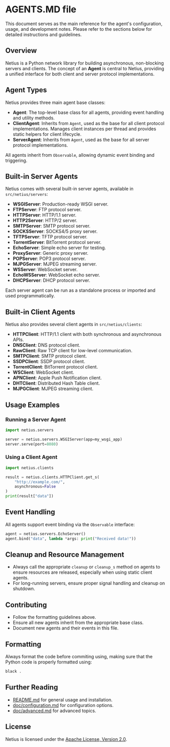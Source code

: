 # AGENTS.MD file

This document serves as the main reference for the agent's configuration, usage, and development notes. Please refer to the sections below for detailed instructions and guidelines.

## Overview

Netius is a Python network library for building asynchronous, non-blocking servers and clients. The concept of an **Agent** is central to Netius, providing a unified interface for both client and server protocol implementations.

## Agent Types

Netius provides three main agent base classes:

- **Agent**: The top-level base class for all agents, providing event handling and utility methods.
- **ClientAgent**: Inherits from `Agent`, used as the base for all client protocol implementations. Manages client instances per thread and provides static helpers for client lifecycle.
- **ServerAgent**: Inherits from `Agent`, used as the base for all server protocol implementations.

All agents inherit from `Observable`, allowing dynamic event binding and triggering.

## Built-in Server Agents

Netius comes with several built-in server agents, available in `src/netius/servers`:

- **WSGIServer**: Production-ready WSGI server.
- **FTPServer**: FTP protocol server.
- **HTTPServer**: HTTP/1.1 server.
- **HTTP2Server**: HTTP/2 server.
- **SMTPServer**: SMTP protocol server.
- **SOCKSServer**: SOCKS4/5 proxy server.
- **TFTPServer**: TFTP protocol server.
- **TorrentServer**: BitTorrent protocol server.
- **EchoServer**: Simple echo server for testing.
- **ProxyServer**: Generic proxy server.
- **POPServer**: POP3 protocol server.
- **MJPGServer**: MJPEG streaming server.
- **WSServer**: WebSocket server.
- **EchoWSServer**: WebSocket echo server.
- **DHCPServer**: DHCP protocol server.

Each server agent can be run as a standalone process or imported and used programmatically.

## Built-in Client Agents

Netius also provides several client agents in `src/netius/clients`:

- **HTTPClient**: HTTP/1.1 client with both synchronous and asynchronous APIs.
- **DNSClient**: DNS protocol client.
- **RawClient**: Raw TCP client for low-level communication.
- **SMTPClient**: SMTP protocol client.
- **SSDPClient**: SSDP protocol client.
- **TorrentClient**: BitTorrent protocol client.
- **WSClient**: WebSocket client.
- **APNClient**: Apple Push Notification client.
- **DHTClient**: Distributed Hash Table client.
- **MJPGClient**: MJPEG streaming client.

## Usage Examples

### Running a Server Agent

```python
import netius.servers

server = netius.servers.WSGIServer(app=my_wsgi_app)
server.serve(port=8080)
```

### Using a Client Agent

```python
import netius.clients

result = netius.clients.HTTPClient.get_s(
    "http://example.com/",
    asynchronous=False
)
print(result["data"])
```

## Event Handling

All agents support event binding via the `Observable` interface:

```python
agent = netius.servers.EchoServer()
agent.bind("data", lambda *args: print("Received data!"))
```

## Cleanup and Resource Management

- Always call the appropriate `cleanup` or `cleanup_s` method on agents to ensure resources are released, especially when using static client agents.
- For long-running servers, ensure proper signal handling and cleanup on shutdown.

## Contributing

- Follow the formatting guidelines above.
- Ensure all new agents inherit from the appropriate base class.
- Document new agents and their events in this file.

## Formatting

Always format the code before commiting using, making sure that the Python code is properly formatted using:

```bash
black .
```

## Further Reading

- [README.md](README.md) for general usage and installation.
- [doc/configuration.md](doc/configuration.md) for configuration options.
- [doc/advanced.md](doc/advanced.md) for advanced topics.

## License

Netius is licensed under the [Apache License, Version 2.0](http://www.apache.org/licenses/).

